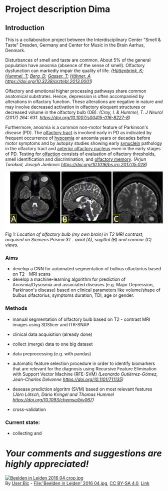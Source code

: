 


# Project description Dima

## Introduction
 This is a collaboration project between  the Interdisciplinary Center "Smell & Taste" Dresden, Germany and Center for Music in the Brain Aarhus, Denmark.

Disturbances of smell and taste are common. About 5% of the general population have anosmia (absence of the sense of smell). Olfactory dysfunction can markedly impair the quality of life. 
*([Hüttenbrink, K](https://www.aerzteblatt.de/suche?archivAutor=H%FCttenbrink%2C+K);  [Hummel, T](https://www.aerzteblatt.de/suche?archivAutor=Hummel%2C+T);  [Berg, D](https://www.aerzteblatt.de/suche?archivAutor=Berg%2C+D);  [Gasser, T](https://www.aerzteblatt.de/suche?archivAutor=Gasser%2C+T);  [Hähner, A](https://www.aerzteblatt.de/suche?archivAutor=H%E4hner%2C+A)
https://doi.org/10.3238/arztebl.2013.0001)*


Olfactory and emotional higher processing pathways share common anatomical substrates. Hence, depression is often accompanied by alterations in olfactory function. These alterations are negative in nature and may involve decreased activation in olfactory eloquent structures or decreased volume in the olfactory bulb (OB).
*(Croy, I. & Hummel, T. J Neurol (2017) 264: 631. https://doi.org/10.1007/s00415-016-8227-8)*

Furthermore, anosmia is a common non-motor feature of Parkinson's disease (PD). The  [olfactory tract](https://www.sciencedirect.com/topics/neuroscience/olfactory-tract "Learn more about Olfactory Tract from ScienceDirect's AI-generated Topic Pages")  is involved early in PD as indicated by frequent occurrence of [hyposmia](https://www.sciencedirect.com/topics/neuroscience/hyposmia "Learn more about Hyposmia from ScienceDirect's AI-generated Topic Pages") or anosmia years or decades before motor symptoms and by autopsy studies showing early  [synuclein](https://www.sciencedirect.com/topics/neuroscience/synuclein "Learn more about Synuclein from ScienceDirect's AI-generated Topic Pages")  pathology in the olfactory tract and [anterior olfactory nucleus](https://www.sciencedirect.com/topics/neuroscience/anterior-olfactory-nucleus "Learn more about Anterior Olfactory Nucleus from ScienceDirect's AI-generated Topic Pages") even in the early stages of PD. Testing for  [olfaction](https://www.sciencedirect.com/topics/neuroscience/olfaction "Learn more about Olfaction from ScienceDirect's AI-generated Topic Pages") consists of evaluation of olfactory thresholds, smell identification and discrimination, and  [olfactory memory](https://www.sciencedirect.com/topics/neuroscience/olfactory-memory "Learn more about Olfactory Memory from ScienceDirect's AI-generated Topic Pages").
*(Arjun Tarakad, Joseph Jankovic https://doi.org/10.1016/bs.irn.2017.05.028)*



![olfactory bulb](https://github.com/desserdmi/olfactory_bulb/blob/master/ob.png)
Fig 1: *Location of olfactory bulb (my own brain) in T2 MRI contrast, acquired on Siemens Prisma 3T . axial (A), sagittal (B) and coronar (C) views.* 

### Aims

 - develop a CNN for automated segmentation of bulbus olfactorius based on T2 - MRI scans
 - develop a machine-learning algorithm for prediction of Anosmia/Dysosmia and associated diseases  (e.g. Major Depression, Parkinson's disease) based on clinical parameters like volume/shape of bulbus olfactorius, symptoms duration, TDI,  age or gender.

### Methods  

 - manual segmentation of olfactory bulb based on T2 - contrast MRI images using 3DSlicer and ITK-SNAP
 - clinical data acquisition (already done) 
 - collect (merge) data to one big dataset 
 - data preprocessing (e.g. with pandas)
- automatic feature selection procedure
in order to identify biomarkers that are relevant for
the diagnosis using Recursive Feature
Elimination with Support Vector Machine (RFE-SVM)
*(Leonardo Gutiérrez-Gómez,  Jean-Charles Delvenne https://doi.org/10.1101/711135)*

- desease  prediction algoritm (SVM) based on most relevant features
*(Jörn Lötsch, Dario Kringel and Thomas Hummel https://doi.org/10.1093/chemse/bjy067)*

- cross-validation

### Current state:

 - collecting and 

# *Your comments and suggestions are highly appreciated!*

<p><a href="https://commons.wikimedia.org/wiki/File:Beelden_in_Leiden_2016_04_crop.jpg#/media/File:Beelden_in_Leiden_2016_04_crop.jpg"><img src="https://upload.wikimedia.org/wikipedia/commons/thumb/2/28/Beelden_in_Leiden_2016_04_crop.jpg/1200px-Beelden_in_Leiden_2016_04_crop.jpg" alt="Beelden in Leiden 2016 04 crop.jpg"></a><br>By <a href="//commons.wikimedia.org/wiki/User:Bic" title="User:Bic">User:Bic</a> - <a href="//commons.wikimedia.org/wiki/File:%27Beelden_in_Leiden%27_2016_04.jpg" title="File:'Beelden in Leiden' 2016 04.jpg">File:'Beelden in Leiden' 2016 04.jpg</a>, <a href="https://creativecommons.org/licenses/by-sa/4.0" title="Creative Commons Attribution-Share Alike 4.0">CC BY-SA 4.0</a>, <a href="https://commons.wikimedia.org/w/index.php?curid=58167980">Link</a></p>
<!--stackedit_data:
eyJoaXN0b3J5IjpbLTIwMjM2MzMxNDQsMjE0Njc0NjYxNywxNz
UyODU0MTY0LC03MjI2OTcwMDQsLTEwNDk1NDQ0MzgsMTgzNDMy
OTY4Niw1ODgzMTkzNjIsMTMwNDAwMTgxMCwtMTMzMjk3ODkzOC
wtNTYyMDU4NzY1LC0xMjc2NDA0OTQsMTU4NDg2OTU1NiwtMTUx
MzU1MTM2NiwxNTA1MTc5MDc3LDYzMjY3OTY0Myw3MDc3MDMyNz
UsMTg5OTMwOTUyNSwtMTk5NTczMzg4LC01MzI0NTQ1OTMsMTk4
MTcyNDc4MV19
-->